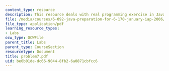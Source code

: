 ```yaml
---
content_type: resource
description: This resource deals with real programming exercise in Java language.
file: /media/courses/6-092-java-preparation-for-6-170-january-iap-2006/be0b01dedc6690448fb26a0871cbfcc6_problem7.pdf
file_type: application/pdf
learning_resource_types:
- Labs
ocw_type: OCWFile
parent_title: Labs
parent_type: CourseSection
resourcetype: Document
title: problem7.pdf
uid: be0b01de-dc66-9044-8fb2-6a0871cbfcc6
---
```

